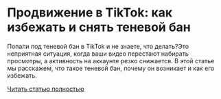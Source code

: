 # Продвижение в TikTok: как избежать и снять теневой бан



Попали под теневой бан в TikTok и не знаете, что делать?Это неприятная ситуация, когда ваши видео перестают набирать просмотры, а активность на аккаунте резко снижается. В этой статье мы расскажем, что такое теневой бан, почему он возникает и как его избежать.

[Читать статью полностью](https://xyberbara.com/web/tenevoy-ban-tiktok/)
